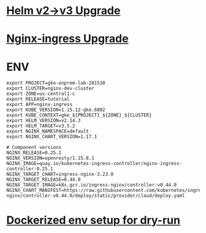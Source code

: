 # [Helm v2->v3 Upgrade](helm-upgrade.md)
# [Nginx-ingress Upgrade](nginx-upgrade.md)

# ENV
```
export PROJECT=gke-onprem-lab-281510
export CLUSTER=nginx-dev-cluster
export ZONE=us-central1-c
export RELEASE=tutorial
export APP=nginx-ingress
export KUBE_VERSION=1.15.12-gke.6002
export KUBE_CONTEXT=gke_${PROJECT}_${ZONE}_${CLUSTER}
export HELM_VERSION=v2.14.3
export HELM_TARGET=v3.5.2
export NGINX_NAMESPACE=default
export NGINX_CHART_VERSION=1.17.1

# Component versions
NGINX_RELEASE=0.25.1
NGINX_VERSION=openresty/1.15.8.1
NGINX_IMAGE=quay.io/kubernetes-ingress-controller/nginx-ingress-controller:0.25.1
NGINX_TARGET_CHART=ingress-nginx-3.23.0
NGINX_TARGET_RELEASE=0.44.0
NGINX_TARGET_IMAGE=k8s.gcr.io/ingress-nginx/controller:v0.44.0
NGINX_CHART_MANIFEST=https://raw.githubusercontent.com/kubernetes/ingress-nginx/controller-v0.44.0/deploy/static/provider/cloud/deploy.yaml
```
# [Dockerized env setup for dry-run](env-prep.md)
